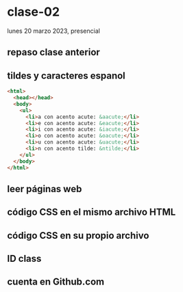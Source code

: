 # clase-02

lunes 20 marzo 2023, presencial

## repaso clase anterior

## tildes y caracteres espanol

```html
<html>
  <head></head>
  <body>
    <ul>
      <li>a con acento acute: &aacute;</li>
      <li>e con acento acute: &eacute;</li>
      <li>i con acento acute: &iacute;</li>
      <li>o con acento acute: &oacute;</li>
      <li>u con acento acute: &uacute;</li>
      <li>n con acento tilde: &ntilde;</li>
    </ul>
  </body>
</html>
```

## leer páginas web

## código CSS en el mismo archivo HTML

## código CSS en su propio archivo

## ID class

## cuenta en Github.com
